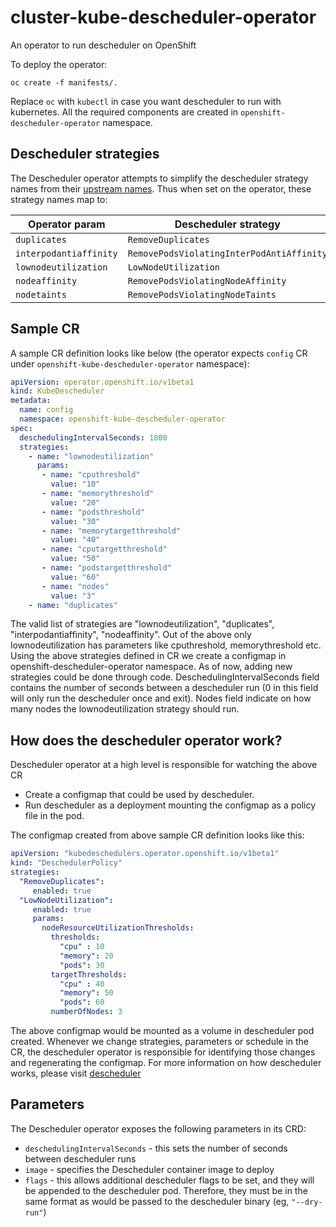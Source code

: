 # cluster-kube-descheduler-operator
An operator to run descheduler on OpenShift

To deploy the operator:

```
oc create -f manifests/.
```

Replace `oc` with `kubectl` in case you want descheduler to run with kubernetes. All the required components are created in `openshift-descheduler-operator` namespace.

## Descheduler strategies

The Descheduler operator attempts to simplify the descheduler strategy names from their [upstream names](https://github.com/kubernetes-sigs/descheduler/#policy-and-strategies). Thus when set on the operator, these strategy names map to:

| Operator param | Descheduler strategy |
| ---- | ---- |
| `duplicates` | `RemoveDuplicates` |
| `interpodantiaffinity` | `RemovePodsViolatingInterPodAntiAffinity` |
| `lownodeutilization` | `LowNodeUtilization` |
| `nodeaffinity` | `RemovePodsViolatingNodeAffinity` |
| `nodetaints` | `RemovePodsViolatingNodeTaints` |

## Sample CR

A sample CR definition looks like below (the operator expects `config` CR under `openshift-kube-descheduler-operator` namespace):

```yaml
apiVersion: operator.openshift.io/v1beta1
kind: KubeDescheduler
metadata:
  name: config
  namespace: openshift-kube-descheduler-operator
spec:
  deschedulingIntervalSeconds: 1800
  strategies:
    - name: "lownodeutilization"
      params:
       - name: "cputhreshold"
         value: "10"
       - name: "memorythreshold"
         value: "20"
       - name: "podsthreshold"
         value: "30"
       - name: "memorytargetthreshold"
         value: "40"
       - name: "cputargetthreshold"
         value: "50"
       - name: "podstargetthreshold"
         value: "60"
       - name: "nodes"
         value: "3"
    - name: "duplicates"
```
The valid list of strategies are "lownodeutilization", "duplicates", "interpodantiaffinity", "nodeaffinity". Out of the above only lownodeutilization has parameters like cputhreshold, memorythreshold etc. Using the above strategies defined in CR we create a configmap in openshift-descheduler-operator namespace. As of now, adding new strategies could be done through code. DeschedulingIntervalSeconds field contains the number of seconds between a descheduler run (0 in this field will only run the descheduler once and exit). Nodes field indicate on how many nodes the lownodeutilization strategy should run.

## How does the descheduler operator work?

Descheduler operator at a high level is responsible for watching the above CR
- Create a configmap that could be used by descheduler.
- Run descheduler as a deployment mounting the configmap as a policy file in the pod.

The configmap created from above sample CR definition looks like this:

```yaml
apiVersion: "kubedeschedulers.operator.openshift.io/v1beta1"
kind: "DeschedulerPolicy"
strategies:
  "RemoveDuplicates":
     enabled: true
  "LowNodeUtilization":
     enabled: true
     params:
       nodeResourceUtilizationThresholds:
         thresholds:
           "cpu" : 10
           "memory": 20
           "pods": 30
         targetThresholds:
           "cpu" : 40
           "memory": 50
           "pods": 60
         numberOfNodes: 3
```

The above configmap would be mounted as a volume in descheduler pod created. Whenever we change strategies, parameters or schedule in the CR, the descheduler operator is responsible for identifying those changes and regenerating the configmap. For more information on how descheduler works, please visit [descheduler](https://docs.openshift.com/container-platform/3.11/admin_guide/scheduling/descheduler.html)


## Parameters
The Descheduler operator exposes the following parameters in its CRD:

* `deschedulingIntervalSeconds` - this sets the number of seconds between descheduler runs
* `image` - specifies the Descheduler container image to deploy
* `flags` - this allows additional descheduler flags to be set, and they will be appended to the descheduler pod. Therefore, they must be in the same format as would be passed to the descheduler binary (eg, `"--dry-run"`)